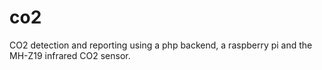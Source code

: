 # co2
CO2 detection and reporting using a php backend, a raspberry pi and the MH-Z19 infrared CO2 sensor.
